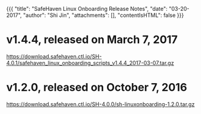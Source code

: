 {{{
  "title": "SafeHaven Linux Onboarding Release Notes",
  "date": "03-20-2017",
  "author": "Shi Jin",
  "attachments": [],
  "contentIsHTML": false
}}}


# v1.4.4, released on March 7, 2017

https://download.safehaven.ctl.io/SH-4.0.1/safehaven_linux_onboarding_scripts_v1.4.4_2017-03-07.tar.gz

# v1.2.0, released on October 7, 2016

https://download.safehaven.ctl.io/SH-4.0.0/sh-linuxonboarding-1.2.0.tar.gz
